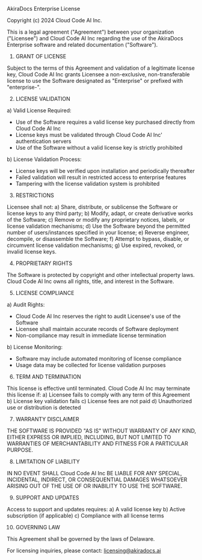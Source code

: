 AkiraDocs Enterprise License

Copyright (c) 2024 Cloud Code AI Inc.

This is a legal agreement ("Agreement") between your organization ("Licensee") and 
Cloud Code AI Inc regarding the use of the AkiraDocs Enterprise software and related 
documentation ("Software").

1. GRANT OF LICENSE

Subject to the terms of this Agreement and validation of a legitimate license key,
Cloud Code AI Inc grants Licensee a non-exclusive, non-transferable license to use the 
Software designated as "Enterprise" or prefixed with "enterprise-".

2. LICENSE VALIDATION

a) Valid License Required:
   - Use of the Software requires a valid license key purchased directly from Cloud Code AI Inc
   - License keys must be validated through Cloud Code AI Inc' authentication servers
   - Use of the Software without a valid license key is strictly prohibited

b) License Validation Process:
   - License keys will be verified upon installation and periodically thereafter
   - Failed validation will result in restricted access to enterprise features
   - Tampering with the license validation system is prohibited

3. RESTRICTIONS

Licensee shall not:
a) Share, distribute, or sublicense the Software or license keys to any third party;
b) Modify, adapt, or create derivative works of the Software;
c) Remove or modify any proprietary notices, labels, or license validation mechanisms;
d) Use the Software beyond the permitted number of users/instances specified in your license;
e) Reverse engineer, decompile, or disassemble the Software;
f) Attempt to bypass, disable, or circumvent license validation mechanisms;
g) Use expired, revoked, or invalid license keys.

4. PROPRIETARY RIGHTS

The Software is protected by copyright and other intellectual property laws. 
Cloud Code AI Inc owns all rights, title, and interest in the Software.

5. LICENSE COMPLIANCE

a) Audit Rights:
   - Cloud Code AI Inc reserves the right to audit Licensee's use of the Software
   - Licensee shall maintain accurate records of Software deployment
   - Non-compliance may result in immediate license termination

b) License Monitoring:
   - Software may include automated monitoring of license compliance
   - Usage data may be collected for license validation purposes

6. TERM AND TERMINATION

This license is effective until terminated. Cloud Code AI Inc may terminate this license if:
a) Licensee fails to comply with any term of this Agreement
b) License key validation fails
c) License fees are not paid
d) Unauthorized use or distribution is detected

7. WARRANTY DISCLAIMER

THE SOFTWARE IS PROVIDED "AS IS" WITHOUT WARRANTY OF ANY KIND, EITHER EXPRESS OR
IMPLIED, INCLUDING, BUT NOT LIMITED TO WARRANTIES OF MERCHANTABILITY AND FITNESS
FOR A PARTICULAR PURPOSE.

8. LIMITATION OF LIABILITY

IN NO EVENT SHALL Cloud Code AI Inc BE LIABLE FOR ANY SPECIAL, INCIDENTAL, INDIRECT, OR
CONSEQUENTIAL DAMAGES WHATSOEVER ARISING OUT OF THE USE OF OR INABILITY TO USE
THE SOFTWARE.

9. SUPPORT AND UPDATES

Access to support and updates requires:
a) A valid license key
b) Active subscription (if applicable)
c) Compliance with all license terms

10. GOVERNING LAW

This Agreement shall be governed by the laws of Delaware.

For licensing inquiries, please contact: licensing@akiradocs.ai
